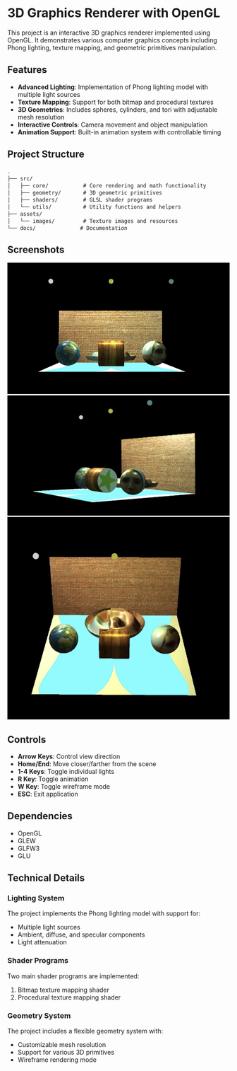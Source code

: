# 3D Graphics Renderer with OpenGL

This project is an interactive 3D graphics renderer implemented using OpenGL. It demonstrates various computer graphics concepts including Phong lighting, texture mapping, and geometric primitives manipulation.

## Features

- **Advanced Lighting**: Implementation of Phong lighting model with multiple light sources
- **Texture Mapping**: Support for both bitmap and procedural textures
- **3D Geometries**: Includes spheres, cylinders, and tori with adjustable mesh resolution
- **Interactive Controls**: Camera movement and object manipulation
- **Animation Support**: Built-in animation system with controllable timing

## Project Structure

```
.
├── src/
│   ├── core/           # Core rendering and math functionality
│   ├── geometry/       # 3D geometric primitives
│   ├── shaders/        # GLSL shader programs
│   └── utils/          # Utility functions and helpers
├── assets/
│   └── images/         # Texture images and resources
└── docs/              # Documentation
```

## Screenshots

![Screenshot 1](assets/images/image1.png)
![Screenshot 2](assets/images/image2.png)
![Screenshot 3](assets/images/image3.png)

## Controls

- **Arrow Keys**: Control view direction
- **Home/End**: Move closer/farther from the scene
- **1-4 Keys**: Toggle individual lights
- **R Key**: Toggle animation
- **W Key**: Toggle wireframe mode
- **ESC**: Exit application

## Dependencies

- OpenGL
- GLEW
- GLFW3
- GLU

## Technical Details

### Lighting System

The project implements the Phong lighting model with support for:

- Multiple light sources
- Ambient, diffuse, and specular components
- Light attenuation

### Shader Programs

Two main shader programs are implemented:

1. Bitmap texture mapping shader
2. Procedural texture mapping shader

### Geometry System

The project includes a flexible geometry system with:

- Customizable mesh resolution
- Support for various 3D primitives
- Wireframe rendering mode
